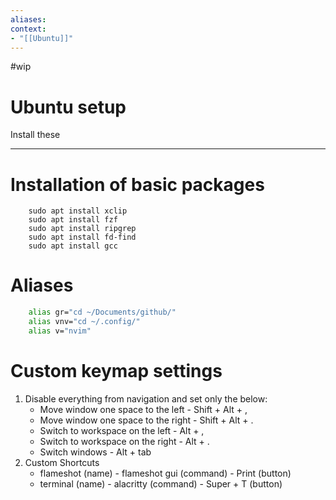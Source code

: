 ```yaml
---
aliases:
context:
- "[[Ubuntu]]"
---
```


#wip

# Ubuntu setup

Install these

---

# Installation of basic packages

```
    sudo apt install xclip
    sudo apt install fzf
    sudo apt install ripgrep
    sudo apt install fd-find
    sudo apt install gcc
```


# Aliases

``` bash
    alias gr="cd ~/Documents/github/"
    alias vnv="cd ~/.config/"
    alias v="nvim"
```

# Custom keymap settings
1. Disable everything from navigation and set only the below:
    - Move window one space to the left - Shift + Alt + ,
    - Move window one space to the right - Shift + Alt + .
    - Switch to workspace on the left - Alt + ,
    - Switch to workspace on the right - Alt + .
    - Switch windows - Alt + tab
2. Custom Shortcuts
    - flameshot (name) - flameshot gui (command) - Print (button)
    - terminal (name) - alacritty (command) - Super + T (button)
